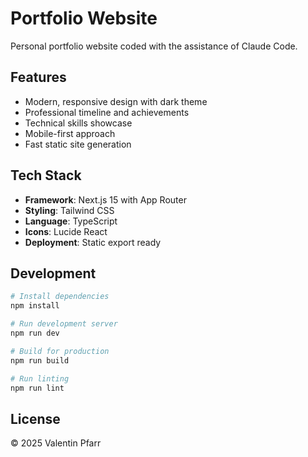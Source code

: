 # Portfolio Website

Personal portfolio website coded with the assistance of Claude Code.

## Features

- Modern, responsive design with dark theme
- Professional timeline and achievements
- Technical skills showcase
- Mobile-first approach
- Fast static site generation

## Tech Stack

- **Framework**: Next.js 15 with App Router
- **Styling**: Tailwind CSS
- **Language**: TypeScript
- **Icons**: Lucide React
- **Deployment**: Static export ready

## Development

```bash
# Install dependencies
npm install

# Run development server
npm run dev

# Build for production
npm run build

# Run linting
npm run lint
```

## License

© 2025 Valentin Pfarr